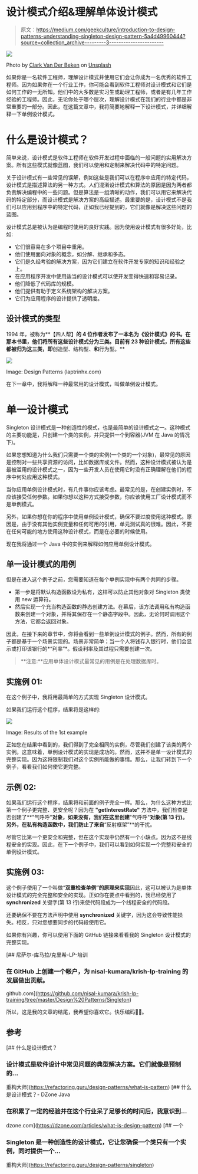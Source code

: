 # 设计模式介绍&理解单体设计模式

> 原文：<https://medium.com/geekculture/introduction-to-design-patterns-understanding-singleton-design-pattern-5a4d49960444?source=collection_archive---------3----------------------->

![](img/21e173cf33f4e8a9fdd089ef24693d94.png)

Photo by [Clark Van Der Beken](https://unsplash.com/@snapsbyclark?utm_source=medium&utm_medium=referral) on [Unsplash](https://unsplash.com?utm_source=medium&utm_medium=referral)

如果你是一名软件工程师，理解设计模式并使用它们会让你成为一名优秀的软件工程师。因为如果你在一个行业工作，你可能会看到软件工程师对设计模式和它们是如何工作的一无所知。他们中的大多数是实习生或助理工程师，或者是有几年工作经验的工程师。因此，无论你处于哪个层次，理解设计模式在我们的行业中都是非常重要的一部分。因此，在这篇文章中，我将简要地解释一下设计模式，并详细解释一下单例设计模式。

# 什么是设计模式？

简单来说，设计模式是软件工程师在软件开发过程中面临的一般问题的实用解决方案。所有这些模式就像蓝图，我们可以使用和定制来解决代码中的特定问题。

关于设计模式有一些常见的误解，例如这些是我们可以在程序中应用的特定代码，设计模式是描述算法的另一种方式。人们混淆设计模式和算法的原因是因为两者都负责解决编程中的一些问题。但是算法是一组清晰的动作，我们可以用它来解决代码的特定部分，而设计模式是解决方案的高级描述。最重要的是，设计模式不是我们可以应用到程序中的特定代码，正如我已经提到的，它们就像是解决这些问题的蓝图。

设计模式总是被认为是编程时使用的良好实践。因为使用设计模式有很多好处，比如:

*   它们很容易在多个项目中重用。
*   他们使用面向对象的概念，如分解、继承和多态。
*   它们是久经考验的解决方案，因为它们建立在软件开发专家的知识和经验之上。
*   在应用程序开发中使用适当的设计模式可以使开发变得快速和容易记录。
*   他们降低了代码库的规模。
*   他们提供有助于定义系统架构的解决方案。
*   它们为应用程序的设计提供了透明度。

## 设计模式的类型

1994 年，被称为**【四人帮】**的 4 位作者发布了一本名为《设计模式》的书。在那本书里，他们将所有这些设计模式分为三类。目前有 23 种设计模式，所有这些都被归为这三类，即**创造型、结构型、**和**行为型。**

![](img/5533ef6dda51e4a6fdab451c727ad097.png)

Image: Design Patterns (laptrinhx.com)

在下一章中，我将解释一种最常用的设计模式，叫做单例设计模式。

# 单一设计模式

Singleton 设计模式是一种创造性的模式，也是最简单的设计模式之一。这种模式的主要功能是，只创建一个类的实例，并只提供一个到容器(JVM 在 Java 的情况下)。

如果您想知道为什么我们只需要一个类的实例(一个类的一个对象)，最常见的原因是控制对一些共享资源的访问，比如数据库或文件。然而，这种设计模式被认为是最被滥用的设计模式之一，因为一些开发人员在使用它时没有正确理解在他们的程序中何处应用这种模式。

当你应用单例设计模式时，有几件事你应该考虑。最常见的是，在创建实例时，不应该接受任何参数。如果你想以这种方式接受参数，你应该使用工厂设计模式而不是单例模式。

另外，如果你想在你的程序中使用单例设计模式，确保不要过度使用这种模式。原因是，由于没有其他实例变量和任何可用的引用，单元测试真的很难。因此，不要在任何可能的地方使用这种设计模式，而是在必要的时候使用。

现在我将通过一个 Java 中的实例来解释如何应用单例设计模式。

## 单一设计模式的用例

但是在进入这个例子之前，您需要知道在每个单例实现中有两个共同的步骤。

*   第一步是将默认构造函数设为私有，这样可以防止其他对象对 Singleton 类使用 new 运算符。
*   然后实现一个充当构造函数的静态创建方法。在幕后，该方法调用私有构造函数来创建一个对象，并将其保存在一个静态字段中。因此，无论何时调用这个方法，它都会返回对象。

因此，在接下来的章节中，你将会看到一些单例设计模式的例子。然而，所有的例子都是基于一个场景实现的。场景非常简单；当一个人将钱存入银行时，他们会显示或打印该银行的*“利率”*。假设利率及其过程只需要创建一次。

> **注意:**应用单体设计模式最常见的用例是在处理数据库时。

## 实施例 01:

在这个例子中，我将用最简单的方式实现 Singleton 设计模式。

如果我们运行这个程序，结果将是这样的:

![](img/604f3f701a04ae063b0e9094ed778b86.png)

Image: Results of the 1st example

正如您在结果中看到的，我们得到了完全相同的实例，尽管我们创建了该类的两个实例。这意味着，单例设计模式的实现是成功的。然而，这并不是单一设计模式的完整实现。因为这将限制我们对这个实例所能做的事情。那么，让我们转到下一个例子，看看我们如何使它更完整。

## 示例 02:

如果我们运行这个程序，结果将和前面的例子完全一样。那么，为什么这种方式比第一个例子更完整、更安全呢？因为在 **"getInterestRate"** 方法中，我们检查是否创建了**"气呼呼"**对象，如果没有，我们在这里创建**"气呼呼"**对象(第 13 行)。另外，在私有构造函数中，我们防止了来自**“反射框架”**的干扰。

尽管它比第一个更安全和完整，但在这个实现中仍然有一个小缺点。因为这不是线程安全的实现。因此，在下一个例子中，我们可以看到如何实现一个完整和安全的单例设计模式。

## 实施例 03:

这个例子使用了一个叫做“**双重检查单例”的原理来实现**因此，这可以被认为是单体设计模式的完全完整和安全的实现。正如你在要点中看到的，我已经使用了 **synchronized** 关键字(第 13 行)来使代码段成为一个线程安全的代码段。

还要确保不要在方法声明中使用 **synchronized** 关键字，因为这会导致性能损失。相反，只对您想要同步的代码段使用它。

如果你有兴趣，你可以使用下面的 GitHub 链接来看看我的 Singleton 设计模式的完整实现。

[](https://github.com/nisal-kumara/krish-lp-training/tree/master/Design%20Patterns/Singleton) [## 尼萨尔-库马拉/克里希-LP-培训

### 在 GitHub 上创建一个帐户，为 nisal-kumara/krish-lp-training 的发展做出贡献。

github.com](https://github.com/nisal-kumara/krish-lp-training/tree/master/Design%20Patterns/Singleton) 

所以，这是我的文章的结尾，我希望你喜欢它。快乐编码👨‍💻。

## 参考

[](https://refactoring.guru/design-patterns/what-is-pattern) [## 什么是设计模式？

### 设计模式是软件设计中常见问题的典型解决方案。它们就像是预制的…

重构大师](https://refactoring.guru/design-patterns/what-is-pattern) [](https://dzone.com/articles/what-is-design-pattern) [## 什么是设计模式？- DZone Java

### 在积累了一定的经验并在这个行业呆了足够长的时间后，我意识到…

dzone.com](https://dzone.com/articles/what-is-design-pattern) [](https://refactoring.guru/design-patterns/singleton) [## 一个

### Singleton 是一种创造性的设计模式，它让您确保一个类只有一个实例，同时提供一个…

重构大师](https://refactoring.guru/design-patterns/singleton)